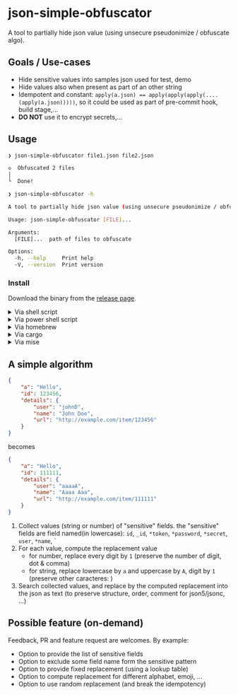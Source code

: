 # json-simple-obfuscator

A tool to partially hide json value (using unsecure pseudonimize / obfuscate algo).

## Goals / Use-cases

- Hide sensitive values into samples json used for test, demo
- Hide values also when present as part of an other string
- Idempotent and constant: `apply(a.json) == apply(apply(apply(.... (apply(a.json)))))`, so it could be used as part of pre-commit hook, build stage,...
- **DO NOT** use it to encrypt secrets,...

## Usage

```bash
❯ json-simple-obfuscator file1.json file2.json

◇  Obfuscated 2 files
│
└  Done!
```

```bash
❯ json-simple-obfuscator -h

A tool to partially hide json value (using unsecure pseudonimize / obfuscate algo).

Usage: json-simple-obfuscator [FILE]...

Arguments:
  [FILE]...  path of files to obfuscate

Options:
  -h, --help     Print help
  -V, --version  Print version
```

### Install

Download the binary from the [release page](https://github.com/davidB/json-simple-obfuscator/releases).

<details>
<summary>Via shell script</summary>

```bash
curl --proto '=https' --tlsv1.2 -LsSf https://github.com/davidB/json-simple-obfuscator/releases/download/0.2.0/json-simple-obfuscator-installer.sh | sh
```
</details>

<details>
<summary>Via power shell script</summary>

```powershell
powershell -ExecutionPolicy Bypass -c "irm https://github.com/davidB/json-simple-obfuscator/releases/download/0.2.0/json-simple-obfuscator-installer.ps1 | iex"
```
</details>

<details>
<summary>Via homebrew</summary>

```bash
brew install brew install davidB/json-simple-obfuscator/json-simple-obfuscator
```
</details>

<details>
<summary>Via cargo</summary>

```bash
cargo install json-simple-obfuscator
```
</details>

<details>
<summary>Via mise</summary>

```toml
[tools]
"ubi:davidB/json-simple-obfuscator" = "latest"
```
</details>

## A simple algorithm

```json
{
    "a": "Hello",
    "id": 123456,
    "details": {
        "user": "johnD",
        "name": "John Doe",
        "url": "http://example.com/item/123456"
    }
}
```

becomes

```json
{
    "a": "Hello",
    "id": 111111,
    "details": {
        "user": "aaaaA",
        "name": "Aaaa Aaa",
        "url": "http://example.com/item/111111"
    }
}
```

1. Collect values (string or number) of "sensitive" fields.
  the "sensitive" fields are field named(in lowercase): `id`, `_id`, `*token`, `*password`, `*secret`, `user`, `*name`, `
2. For each value, compute the replacement value
    - for number, replace every digit by `1` (preserve the number of digit, dot & comma)
    - for string, replace lowercase by `a` and uppercase by `A`, digit by `1` (preserve other caracteres: )
3. Search collected values, and replace by the computed replacement into the json as text (to preserve structure, order, comment for json5/jsonc, ...)

## Possible feature (on-demand)

Feedback, PR and feature request are welcomes. By example:

- Option to provide the list of sensitive fields
- Option to exclude some field name form the sensitive pattern
- Option to provide fixed replacement (using a lookup table)
- Option to compute replacement for different alphabet, emoji, ...
- Option to use random replacement (and break the idempotency)
